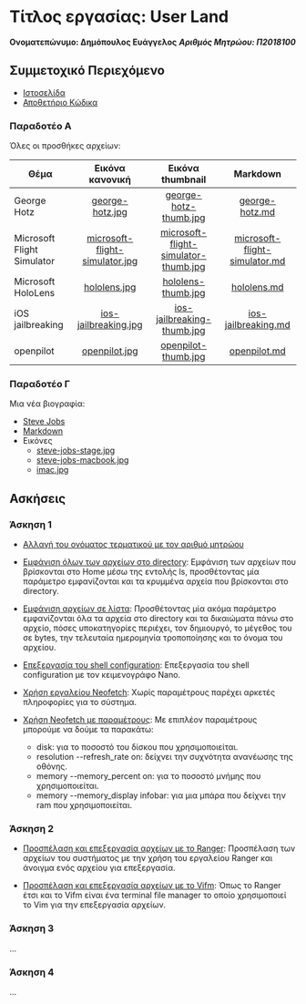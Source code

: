 # Τίτλος εργασίας: User Land

**Ονοματεπώνυμο: Δημόπουλος Ευάγγελος**
***Αριθμός Μητρώου: Π2018100***

## Συμμετοχικό Περιεχόμενο

- [Ιστοσελίδα](https://badwolfgr.github.io/gr/)
- [Αποθετήριο Κώδικα](https://github.com/badwolfgr/gr)

### Παραδοτέο Α

Όλες οι προσθήκες αρχείων:

  | Θέμα  | Εικόνα κανονική | Εικόνα thumbnail | 	Markdown |
  | ---- | :-------------: | :--------------: | :-------: |
  | George Hotz | [george-hotz.jpg](https://github.com/badwolfgr/gr/blob/gh-pages/images/george-hotz.jpg) | [george-hotz-thumb.jpg](https://github.com/badwolfgr/gr/blob/gh-pages/images/george-hotz-thumb.jpg) | [george-hotz.md](https://github.com/badwolfgr/gr/blob/gh-pages/_gallery/george-hotz.md)
  | Microsoft Flight Simulator | [microsoft-flight-simulator.jpg](https://github.com/badwolfgr/gr/blob/gh-pages/images/microsoft-flight-simulator.jpg) | [microsoft-flight-simulator-thumb.jpg](https://github.com/badwolfgr/gr/blob/gh-pages/images/microsoft-flight-simulator-thumb.jpg) | [microsoft-flight-simulator.md](https://github.com/badwolfgr/gr/blob/gh-pages/_gallery/microsoft-flight-simulator.md)
  | Microsoft HoloLens | [hololens.jpg](https://github.com/badwolfgr/gr/blob/gh-pages/images/hololens.jpg) | [hololens-thumb.jpg](https://github.com/badwolfgr/gr/blob/gh-pages/images/hololens-thumb.jpg) | [hololens.md](https://github.com/badwolfgr/gr/blob/gh-pages/_gallery/hololens.md)
  | iOS jailbreaking | [ios-jailbreaking.jpg](https://github.com/badwolfgr/gr/blob/gh-pages/images/ios-jailbreaking.jpg) | [ios-jailbreaking-thumb.jpg](https://github.com/badwolfgr/gr/blob/gh-pages/images/ios-jailbreaking-thumb.jpg) | [ios-jailbreaking.md](https://github.com/badwolfgr/gr/blob/gh-pages/_gallery/ios-jailbreaking.md)
  | openpilot | [openpilot.jpg](https://github.com/badwolfgr/gr/blob/gh-pages/images/openpilot.jpg) | [openpilot-thumb.jpg](https://github.com/badwolfgr/gr/blob/gh-pages/images/openpilot-thumb.jpg) | [openpilot.md](https://github.com/badwolfgr/gr/blob/gh-pages/_gallery/openpilot.md)

### Παραδοτέο Γ

Μια νέα βιογραφία:

- [Steve Jobs](https://github.com/badwolfgr/gr/blob/gh-pages/_includes/bio-jobs.md)
- [Markdown](https://github.com/badwolfgr/gr/blob/gh-pages/_biography/steve-jobs.md)
- Εικόνες
  * [steve-jobs-stage.jpg](https://github.com/badwolfgr/gr/blob/gh-pages/images/steve-jobs-stage.jpg)
  * [steve-jobs-macbook.jpg](https://github.com/badwolfgr/gr/blob/gh-pages/images/steve-jobs-macbook.jpg)
  * [imac.jpg](https://github.com/badwolfgr/gr/blob/gh-pages/images/imac.jpg)

## Ασκήσεις

### Άσκηση 1

- [Αλλαγή του ονόματος τερματικού με τον αριθμό μητρώου](https://asciinema.org/a/b7AuHrlTmRn9u6s077WRvf8IB)

- [Εμφάνιση όλων των αρχείων στο directory](https://asciinema.org/a/onTofs9mwIpb1RWHbi7VgSLqJ): Εμφάνιση των αρχείων που βρίσκονται στο Home μέσω της εντολής ls, προσθέτοντας μία παράμετρο εμφανίζονται και τα κρυμμένα αρχεία που βρίσκονται στο directory.

- [Εμφάνιση αρχείων σε λίστα](https://asciinema.org/a/HZsR7EKbIftfaB3FyT4ILCpV8): Προσθέτοντας μία ακόμα παράμετρο εμφανίζονται όλα τα αρχεία στο directory και τα δικαιώματα πάνω στο αρχείο, πόσες υποκατηγορίες περιέχει, τον δημιουργό, το μέγεθος του σε bytes, την τελευταία ημερομηνία τροποποίησης και το όνομα του αρχείου.

- [Επεξεργασία του shell configuration](https://asciinema.org/a/CwNG5n57XaKie9mI0XmvOxDjh): Επεξεργασία του shell configuration με τον κειμενογράφο Nano.

- [Χρήση εργαλείου Neofetch](https://asciinema.org/a/hI2b4NG5lOQivPMLdlIMgmnNC): Χωρίς παραμέτρους παρέχει αρκετές πληροφορίες για το σύστημα.

- [Χρήση Neofetch με παραμέτρους](https://asciinema.org/a/NQF993W6z7fuWrfFqwkzpEInl): Με επιπλέον παραμέτρους μπορούμε να δούμε τα παρακάτω:
  * disk: για το ποσοστό του δίσκου που χρησιμοποιείται.
  * resolution --refresh_rate on: δείχνει την συχνότητα ανανέωσης της οθόνης.
  * memory --memory_percent on: για το ποσοστό μνήμης που χρησιμοποιείται.
  * memory --memory_display infobar: για μια μπάρα που δείχνει την ram που χρησιμοποιείται.

### Άσκηση 2

- [Προσπέλαση και επεξεργασία αρχείων με το Ranger](https://asciinema.org/a/oZZA0TwNqd4lfrViEZApVKUq1): Προσπέλαση των αρχείων του συστήματος με την χρήση του εργαλείου Ranger και άνοιγμα ενός αρχείου για επεξεργασία.

- [Προσπέλαση και επεξεργασία αρχείων με το Vifm](https://asciinema.org/a/L8AEUzxD1Lrl4PqbRAnx6oez4): Όπως το Ranger έτσι και το Vifm είναι ένα terminal file manager το οποίο χρησιμοποιεί το Vim για την επεξεργασία αρχείων.

### Άσκηση 3

...

### Άσκηση 4

...
